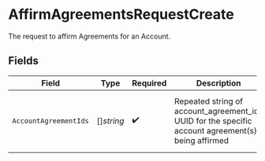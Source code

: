 # AffirmAgreementsRequestCreate

The request to affirm Agreements for an Account.


## Fields

| Field                                                                                              | Type                                                                                               | Required                                                                                           | Description                                                                                        | Example                                                                                            |
| -------------------------------------------------------------------------------------------------- | -------------------------------------------------------------------------------------------------- | -------------------------------------------------------------------------------------------------- | -------------------------------------------------------------------------------------------------- | -------------------------------------------------------------------------------------------------- |
| `AccountAgreementIds`                                                                              | []*string*                                                                                         | :heavy_check_mark:                                                                                 | Repeated string of account_agreement_ids UUID for the specific account agreement(s) being affirmed | [<br/>"fa2f181c-f2fb-4bc2-b75a-79302c634ae5"<br/>]                                                 |